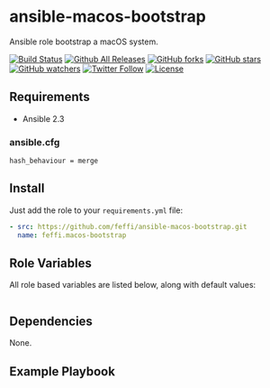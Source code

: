 # ansible-macos-bootstrap
Ansible role bootstrap a macOS system.

[![Build Status](https://img.shields.io/travis/feffi/ansible-macos-bootstrap.svg)](https://travis-ci.org/feffi/ansible-macos-bootstrap) [![Github All Releases](https://img.shields.io/github/downloads/feffi/ansible-macos-bootstrap/total.svg)](https://github.com/feffi/ansible-macos-bootstrap) [![GitHub forks](https://img.shields.io/github/forks/feffi/ansible-macos-bootstrap.svg?style=social&label=Fork)](https://github.com/feffi/ansible-macos-bootstrap) [![GitHub stars](https://img.shields.io/github/stars/feffi/ansible-macos-bootstrap.svg?style=social&label=Star)](https://github.com/feffi/ansible-macos-bootstrap) [![GitHub watchers](https://img.shields.io/github/watchers/feffi/ansible-macos-bootstrap.svg?style=social&label=Watch)](https://github.com/feffi/ansible-macos-bootstrap) [![Twitter Follow](https://img.shields.io/twitter/follow/feffi1.svg?style=social&label=Follow)](https://twitter.com/feffi1) [![License](http://img.shields.io/:license-mit-blue.svg)](https://github.com/feffi/ansible-macos-bootstrap/blob/master/LICENSE)

## Requirements
* Ansible 2.3

### ansible.cfg
```
hash_behaviour = merge
```

## Install
Just add the role to your ``requirements.yml`` file:
```yaml
- src: https://github.com/feffi/ansible-macos-bootstrap.git
  name: feffi.macos-bootstrap
```

## Role Variables
All role based variables are listed below, along with default values:
```yaml

```

## Dependencies
None.

## Example Playbook
```yaml
 
```
